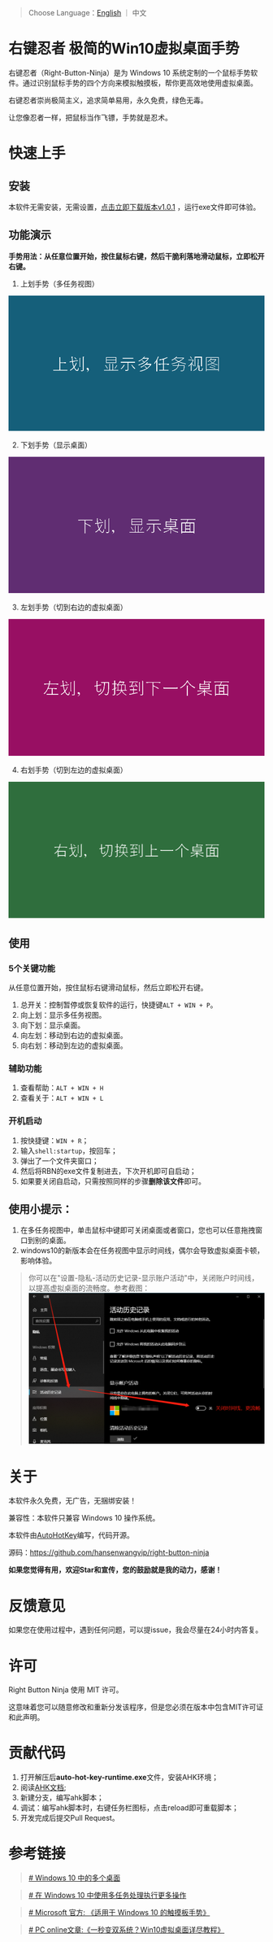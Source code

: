 > Choose Language：[English](https://github.com/hansenwangvip/right-button-ninja/blob/master/README_EN.md) ｜ 中文

# 右键忍者 极简的Win10虚拟桌面手势

右键忍者（Right-Button-Ninja）是为 Windows 10 系统定制的一个鼠标手势软件。通过识别鼠标手势的四个方向来模拟触摸板，帮你更高效地使用虚拟桌面。

右键忍者崇尚极简主义，追求简单易用，永久免费，绿色无毒。

让您像忍者一样，把鼠标当作飞镖，手势就是忍术。

# 快速上手

## 安装

本软件无需安装，无需设置，[点击立即下载版本v1.0.1](https://github.com/hansenwangvip/right-button-ninja/releases/download/v1.0.1/RBN.right-button-ninja@1.0.1.zip)
，运行exe文件即可体验。

## 功能演示

**手势用法：从任意位置开始，按住鼠标右键，然后干脆利落地滑动鼠标，立即松开右键。**

1. 上划手势（多任务视图）

![上划手势](./imgs/slide-up.gif)

2. 下划手势（显示桌面）

![下划手势](./imgs/slide-down.gif)

3. 左划手势（切到右边的虚拟桌面）

![左划手势](./imgs/slide-left.gif)

4. 右划手势（切到左边的虚拟桌面）

![右划手势](./imgs/slide-right.gif)


## 使用

### 5个关键功能

从任意位置开始，按住鼠标右键滑动鼠标，然后立即松开右键。

1. 总开关：控制暂停或恢复软件的运行，快捷键`ALT + WIN + P`。
2. 向上划：显示多任务视图。
3. 向下划：显示桌面。
4. 向左划：移动到右边的虚拟桌面。
5. 向右划：移动到左边的虚拟桌面。

### 辅助功能

1. 查看帮助：`ALT + WIN + H`
2. 查看关于：`ALT + WIN + L`

### 开机启动
1. 按快捷键：`WIN + R`；
2. 输入`shell:startup`，按回车；
3. 弹出了一个文件夹窗口；
4. 然后将RBN的exe文件复制进去，下次开机即可自启动；
5. 如果要关闭自启动，只需按照同样的步骤**删除该文件**即可。

## 使用小提示：

1. 在多任务视图中，单击鼠标中键即可关闭桌面或者窗口，您也可以任意拖拽窗口到别的桌面。
2. windows10的新版本会在任务视图中显示时间线，偶尔会导致虚拟桌面卡顿，影响体验。

> 你可以在"设置-隐私-活动历史记录-显示账户活动"中，关闭账户时间线，以提高虚拟桌面的流畅度。参考截图：
> ![关闭时间线](./imgs/turn-off-timeline.png)

# 关于

本软件永久免费，无广告，无捆绑安装！

兼容性：本软件只兼容 Windows 10 操作系统。

本软件由[AutoHotKey](http://ahkcn.sourceforge.net/docs/Tutorial.htm)编写，代码开源。

源码：<https://github.com/hansenwangvip/right-button-ninja>

**如果您觉得有用，欢迎Star和宣传，您的鼓励就是我的动力，感谢！**

# 反馈意见

如果您在使用过程中，遇到任何问题，可以提issue，我会尽量在24小时内答复。

# 许可

Right Button Ninja 使用 MIT 许可。

这意味着您可以随意修改和重新分发该程序，但是您必须在版本中包含MIT许可证和此声明。

# 贡献代码

1. 打开解压后**auto-hot-key-runtime.exe**文件，安装AHK环境；
2. 阅读[AHK文档](http://ahkcn.sourceforge.net/docs/Tutorial.htm);
3. 新建分支，编写ahk脚本；
4. 调试：编写ahk脚本时，右键任务栏图标，点击reload即可重载脚本；
5. 开发完成后提交Pull Request。


# 参考链接

> [# Windows 10 中的多个桌面](https://support.microsoft.com/zh-cn/help/4028538/windows-10-multiple-desktops)

> [# 在 Windows 10 中使用多任务处理执行更多操作](https://support.microsoft.com/zh-cn/help/4026282/windows-10-get-more-done-with-multitasking)

> [# Microsoft 官方: 《适用于 Windows 10 的触摸板手势》](https://support.microsoft.com/zh-cn/help/4027871/windows-10-touchpad-gestures)


> [# PC online文章:《一秒变双系统？Win10虚拟桌面详尽教程》](https://www.pconline.com.cn/win8/560/5608916_all.html)
